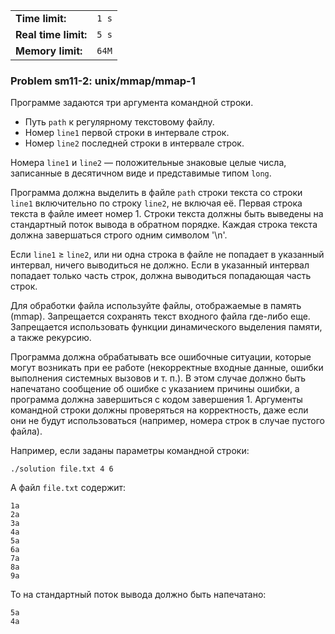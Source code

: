 |                      |       |
|----------------------|-------|
| **Time limit:**      | `1 s` |
| **Real time limit:** | `5 s` |
| **Memory limit:**    | `64M` |


### Problem sm11-2: unix/mmap/mmap-1

Программе задаются три аргумента командной строки.

  * Путь `path` к регулярному текстовому файлу.
  * Номер `line1` первой строки в интервале строк.
  * Номер `line2` последней строки в интервале строк.

Номера `line1` и `line2` — положительные знаковые целые числа, записанные в десятичном виде и
представимые типом `long`.

Программа должна выделить в файле `path` строки текста со строки `line1` включительно по строку
`line2`, не включая её. Первая строка текста в файле имеет номер 1. Строки текста должны быть
выведены на стандартный поток вывода в обратном порядке. Каждая строка текста должна завершаться
строго одним символом '\n'.

Если `line1` ≥ `line2`, или ни одна строка в файле не попадает в указанный интервал, ничего
выводиться не должно. Если в указанный интервал попадает только часть строк, должна выводиться
попадающая часть строк.

Для обработки файла используйте файлы, отображаемые в память (mmap). Запрещается сохранять текст
входного файла где-либо еще. Запрещается использовать функции динамического выделения памяти, а
также рекурсию.

Программа должна обрабатывать все ошибочные ситуации, которые могут возникать при ее работе
(некорректные входные данные, ошибки выполнения системных вызовов и т. п.). В этом случае должно
быть напечатано сообщение об ошибке с указанием причины ошибки, а программа должна завершиться с
кодом завершения 1. Аргументы командной строки должны проверяться на корректность, даже если они не
будут использоваться (например, номера строк в случае пустого файла).

Например, если заданы параметры командной строки:

    
    
    ./solution file.txt 4 6

А файл `file.txt` содержит:

    
    
    1a
    2a
    3a
    4a
    5a
    6a
    7a
    8a
    9a

То на стандартный поток вывода должно быть напечатано:

    
    
    5a
    4a

